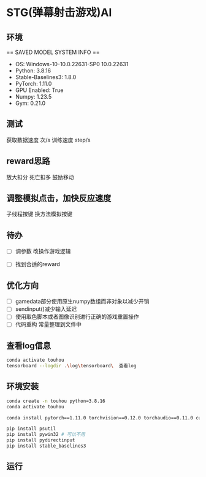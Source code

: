 
# STG(弹幕射击游戏)AI

## 环境

== SAVED MODEL SYSTEM INFO ==
- OS: Windows-10-10.0.22631-SP0 10.0.22631
- Python: 3.8.16
- Stable-Baselines3: 1.8.0
- PyTorch: 1.11.0
- GPU Enabled: True
- Numpy: 1.23.5
- Gym: 0.21.0

## 测试

获取数据速度  次/s
训练速度 step/s


## reward思路

放大扣分
死亡扣多
鼓励移动

## 调整模拟点击，加快反应速度

子线程按键
换方法模拟按键

## 待办

- [ ] 调参数 改操作游戏逻辑
- [ ] 找到合适的reward


## 优化方向

- [ ] gamedata部分使用原生numpy数组而非对象以减少开销
- [ ] sendinput()减少输入延迟
- [ ] 使用取色脚本或者图像识别进行正确的游戏重置操作
- [ ] 代码重构 常量整理到文件中

## 查看log信息

```bash
conda activate touhou
tensorboard --logdir .\log\tensorboard\  查看log
```


## 环境安装

```bash
conda create -n touhou python=3.8.16
conda activate touhou

conda install pytorch==1.11.0 torchvision==0.12.0 torchaudio==0.11.0 cudatoolkit=11.3

pip install psutil
pip install pywin32 # 可以不用
pip install pydirectinput 
pip install stable_baselines3
```

## 运行

